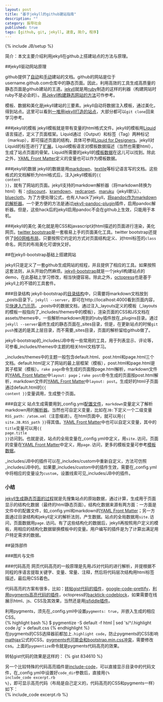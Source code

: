 ```yaml
---
layout: post
title: "基于jekyll的github建站指南"
description: ""
category: 振导社会
published: true
tags: [github, git, jekyll, 速查, 简介, 程序]
---
```

{% include JB/setup %}

简介：本文主要介绍利用jekyll在github上搭建站点的方法与原理。


##jekyll驱动网站原理

github提供了[自动](https://help.github.com/articles/creating-pages-with-the-automatic-generator)和[手动](https://help.github.com/articles/creating-project-pages-manually)建站的文档。github的网站是位于username.github.com仓库中的静态页面。因此，利用高效的工具生成高质量的静态页面是github建站的王道。[jekyll](http://jekyllrb.com/)就是用[ruby](http://www.ruby-lang.org/)制造的这样的利器（构建网站时ruby不是必会的）。[用Jekyll构建静态网站的方法](http://chen.yanping.me/cn/blog/2011/12/15/building-static-sites-with-jekyll/)可作参考。

<!--more-->

模板、数据和美化是jekyll建站的三要素。jekyll自动将数据注入模板，通过美化，得到站点。这里可以看到[一堆用jekyll打造的站点](https://github.com/mojombo/jekyll/wiki/Sites)，大部分都可以`git clone`回来学习参考。

###jekyll的模板
jekyll模板就是带有变量的html格式文件。jekyll的模板用[Liquid](http://liquidmarkup.org/)语言描述，定义了页面框架。Liquid通过（Output）和标签（Tag）两种标记（markup），即可描述页面的结构，具体可参阅[Liquid for Designers](https://github.com/Shopify/liquid/wiki/Liquid-for-Designers)。jekyll对Liquid的标签进行了[扩展](https://github.com/mojombo/jekyll/wiki/Liquid-Extensions)。Liquid模板语言对模板数据描述（当然也需要html），生成了站点页面的骨架。Liquid所需要的jekyll的[模板数据][TD]在这儿可以找到。除此之外，[YAML Front Matter][YFM]定义的变量也可以作为模板数据。

[TD]: https://github.com/mojombo/jekyll/wiki/template-data   
[YFM]: https://github.com/mojombo/jekyll/wiki/YAML-Front-Matter

###jekyll的数据
jekyll的数据是用[markdown](http://daringfireball.net/projects/markdown/)、[textile](http://textile.sitemonks.com/)等标记语言写的文档。这些格式的文档解析为html格式后，注入jekyll模板的<code>&#123;&#123; content &#125;&#125;</code>，就有了网站的页面。jekyll支持的markdown解析器（将markdown转换为html）有：<span id="markdown"></span>[rdiscount](https://github.com/rtomayko/rdiscount/)、[kramdown](http://kramdown.rubyforge.org/)、[redcarpet](https://github.com/tanoku/redcarpet/)、[maruku](http://maruku.rubyforge.org/)（jekyll默认）、[bluecloth](http://deveiate.org/projects/BlueCloth/)。为了方便处理公式，也有人hack了jekyll，[将pandoc作为markdown的解析器](http://yangzetian.github.com/2012/04/15/jekyll-pandoc/)。一个更方便的方法是通过[jekyll-pandoc-plugin](https://github.com/dsanson/jekyll-pandoc-plugin)插件，启用pandoc解析器。但是，这些hack后的jekyll启用pandoc不会在github上生效，只能用于本机。

###jekyll的美化
美化就是用CSS和javascript对html描述的页面进行渲染，美化网页。[twitter bootstrap](http://twitter.github.com/bootstrap/)是一套极易上手的页面美化工具。twitter bootstrap还提供了[960网格布局](http://960.gs/)，只要按照它约定的方式对页面结构定义、对html标签的`class`命名，网页的布局美化可谓快又好。

##在jekyll-bootstrap基础上搭建网站

jekyll只是定义了一套github生成网站的规程，并且提供了相应的工具。如果按照这套法则，从头开始仍然麻烦。[jekyll-bootstrap](http://jekyllbootstrap.com/)就是一个jekyll构建站点的demo，在此基础上学习修改，相当快捷容易。除此之外，[octopress](http://octopress.org/)也是基于jekyll上的不错的工具套件。

###目录结构
jekyll-bootstrap的[目录结构](https://github.com/mojombo/jekyll/wiki/usage)中，只需要将markdown文档放到\_posts目录下，`jekyll --server`，即可在http://localhost:4000看到页面内容，见[快速入门示范](http://jekyllbootstrap.com/usage/jekyll-quick-start.html)。\_posts中的数据文档，通过注入\_layouts定义的模板（\_layouts的模板一般指向了\_includes/themes中的模板），渲染页面的CSS和JS文档在assets/themes中，一些解析markdown用到的ruby插件放在\_plugins目录。通过`jekyll --server`最终生成的静态页面在\_sites目录，但是，在更新站点的时候`git push`推送的是其上层目录，而不需要_sites目录，页面的解析留给github做了。

jekyll-bootstrap的\_includes/JB中有一些常用的工具，用于列表显示、评论等，可参看\_includes/themes中主题的相关html文档学习。

\_includes/themes中的主题一般包含default.html、post.html和page.html三个文档。default.html定义了网站的最上层框架（模板），post.html和page.html是其子框架（模板）。`rake page`命令生成的页面按page.html解析，markdown文件的[YAML Front Matter][YFM]中`layout: page`；`rake post`命令生成的页面按post.html解析，markdown文件的[YAML Front Matter][YFM]中`layout: post`。生成好的html子页面通过default.html的<code>&#123;&#123; content &#125;&#125;</code>变量调用，生成整个页面。

###自定义
站点生成需要用到\_config.yml[配置文件](https://github.com/mojombo/jekyll/wiki/configuration)，`markdown`变量定义了解析markdown用的[解析器](#markdown)。当然也可自定义变量，比如在`JB:`下定义一个二级变量`RSS_path: /atom.xml`（注意缩进）。在html页面中，就可以用<code>&#123;&#123; site.JB.RSS_path &#125;&#125;</code>得其值。[YAML Front Matter][YFM]中也可以自定义变量，其中的`title`变量可以用<code>&#123;&#123; page.title &#125;&#125;</code>访问到。也就是说，站点的全局变量在\_config.yml中定义，用`site.`访问，页面的变量在[YAML Front Matter][YFM]中定义，用`page.`访问，更多的模板变量可参考[模板数据][TD]。

\_includes/JB中的插件可以在\_includes/custom中重新自定义，方法可仿照\_includes/JB中的。如果要\_includes/custom中的插件生效，需要在\_config.yml中将相应的变量设为`custom`，设置线索可见\_includes/JB中的插件。

### 小结
[jekyll生成静态页面的过程](http://jekyllbootstrap.com/lessons/jekyll-introduction.html#how_jekyll_generates_the_final_static_files)就是先搜集站点的原始数据，通过计算，生成用于页面显示的结构化数据（最终的html静态页面）。结构化数据来源有两方面：一方面是文件中的配置文件，如\_config.yml和markdown的[YAML Front Matter][YFM]；另一方面通过目录结构和jekyll定义的解析法则，产生数据。站点的全局数据用`site.`访问，页面数据用`page.`访问。有了这些结构化的数据后，jekyll再按照用户定义的模板，用相应的结构化数据替换模板中的变量。用户编写的插件是为了计算出满足用户特定需求的数据。

##装饰部件

###图片与文件


###代码高亮
网页代码高亮的一般原理是先用JS对代码的进行解析，并提根据不同程的序语言提取关键字、变量、常量、注释，然后将代码层次结构用html标签描述，最后用CSS着色。

代码高亮的方案有很多，比如：[转帖gist代码的插件](https://gist.github.com/1027674)，[google-code-prettify](http://google-code-prettify.googlecode.com/svn/trunk/README.html)，[利用pygments高亮代码的插件](https://github.com/rsim/blog.rayapps.com/blob/master/_plugins/pygments_cache_patch.rb)，octopress的[backtick-codeblock](http://octopress.org/docs/plugins/backtick-codeblock/)，如果需要在线展示html、js、CSS及其效果，当然还是用[jsfiddle插件](http://octopress.org/docs/plugins/jsfiddle-tag/)。

利用pygments，须先在\_config.yml中设置`pygments: true`，并嵌入生成的相应CSS。   
{% highlight bash %}
$ pygmentize -S default -f html | sed 's/^/.highlight code /g' > default.css
{% endhighlight %}   
在pygments的CSS选择器前都加上`.highlight code`，防止pygments的CSS影响[mathjax](#mathjax)公式的CSS。[pygments也可能会和bootstrap.min.css冲突](http://www.stehem.net/2012/02/14/how-to-get-pygments-to-work-with-jekyll.html)，需要修改css。上面的`pygmentize`命令就是pygments代码高亮的效果。

转帖gist代码的效果是这样的：
{% gist 834610 %}

另一个比较特殊的代码高亮插件是[include-code](http://octopress.org/docs/plugins/include-code/)，可以直接显示目录中的代码文件，在\_config.yml中设置好`code_dir`参数后，直接用<code>&#123;% include_code excerpt.rb %&#125;</code>，即可显示高亮代码（布局是自己定义的，代码高亮的CSS和pygments一样）如下：  
{% include_code excerpt.rb %}

<span id="mathjax"></span>


